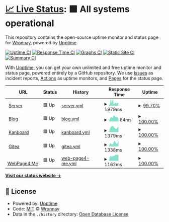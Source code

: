 # [📈 Live Status](https://status.wronnay.net): <!--live status--> **🟩 All systems operational**

This repository contains the open-source uptime monitor and status page for [Wronnay](http://wronnay.net/), powered by [Upptime](https://github.com/upptime/upptime).

[![Uptime CI](https://github.com/Wronnay/status/workflows/Uptime%20CI/badge.svg)](https://github.com/Wronnay/status/actions?query=workflow%3A%22Uptime+CI%22)
[![Response Time CI](https://github.com/Wronnay/status/workflows/Response%20Time%20CI/badge.svg)](https://github.com/Wronnay/status/actions?query=workflow%3A%22Response+Time+CI%22)
[![Graphs CI](https://github.com/Wronnay/status/workflows/Graphs%20CI/badge.svg)](https://github.com/Wronnay/status/actions?query=workflow%3A%22Graphs+CI%22)
[![Static Site CI](https://github.com/Wronnay/status/workflows/Static%20Site%20CI/badge.svg)](https://github.com/Wronnay/status/actions?query=workflow%3A%22Static+Site+CI%22)
[![Summary CI](https://github.com/Wronnay/status/workflows/Summary%20CI/badge.svg)](https://github.com/Wronnay/status/actions?query=workflow%3A%22Summary+CI%22)

With [Upptime](https://upptime.js.org), you can get your own unlimited and free uptime monitor and status page, powered entirely by a GitHub repository. We use [Issues](https://github.com/Wronnay/status/issues) as incident reports, [Actions](https://github.com/Wronnay/status/actions) as uptime monitors, and [Pages](https://status.wronnay.net) for the status page.

<!--start: status pages-->
<!-- This summary is generated by Upptime (https://github.com/upptime/upptime) -->
<!-- Do not edit this manually, your changes will be overwritten -->
<!-- prettier-ignore -->
| URL | Status | History | Response Time | Uptime |
| --- | ------ | ------- | ------------- | ------ |
| <img alt="" src="https://favicons.githubusercontent.com/s3.wronnay.net" height="13"> [Server](http://s3.wronnay.net) | 🟩 Up | [server.yml](https://github.com/Wronnay/status/commits/HEAD/history/server.yml) | <details><summary><img alt="Response time graph" src="./graphs/server/response-time-week.png" height="20"> 1979ms</summary><br><a href="https://status.wronnay.net/history/server"><img alt="Response time 1430" src="https://img.shields.io/endpoint?url=https%3A%2F%2Fraw.githubusercontent.com%2FWronnay%2Fstatus%2FHEAD%2Fapi%2Fserver%2Fresponse-time.json"></a><br><a href="https://status.wronnay.net/history/server"><img alt="24-hour response time 1091" src="https://img.shields.io/endpoint?url=https%3A%2F%2Fraw.githubusercontent.com%2FWronnay%2Fstatus%2FHEAD%2Fapi%2Fserver%2Fresponse-time-day.json"></a><br><a href="https://status.wronnay.net/history/server"><img alt="7-day response time 1979" src="https://img.shields.io/endpoint?url=https%3A%2F%2Fraw.githubusercontent.com%2FWronnay%2Fstatus%2FHEAD%2Fapi%2Fserver%2Fresponse-time-week.json"></a><br><a href="https://status.wronnay.net/history/server"><img alt="30-day response time 1863" src="https://img.shields.io/endpoint?url=https%3A%2F%2Fraw.githubusercontent.com%2FWronnay%2Fstatus%2FHEAD%2Fapi%2Fserver%2Fresponse-time-month.json"></a><br><a href="https://status.wronnay.net/history/server"><img alt="1-year response time 1430" src="https://img.shields.io/endpoint?url=https%3A%2F%2Fraw.githubusercontent.com%2FWronnay%2Fstatus%2FHEAD%2Fapi%2Fserver%2Fresponse-time-year.json"></a></details> | <details><summary><a href="https://status.wronnay.net/history/server">99.70%</a></summary><a href="https://status.wronnay.net/history/server"><img alt="All-time uptime 99.89%" src="https://img.shields.io/endpoint?url=https%3A%2F%2Fraw.githubusercontent.com%2FWronnay%2Fstatus%2FHEAD%2Fapi%2Fserver%2Fuptime.json"></a><br><a href="https://status.wronnay.net/history/server"><img alt="24-hour uptime 100.00%" src="https://img.shields.io/endpoint?url=https%3A%2F%2Fraw.githubusercontent.com%2FWronnay%2Fstatus%2FHEAD%2Fapi%2Fserver%2Fuptime-day.json"></a><br><a href="https://status.wronnay.net/history/server"><img alt="7-day uptime 99.70%" src="https://img.shields.io/endpoint?url=https%3A%2F%2Fraw.githubusercontent.com%2FWronnay%2Fstatus%2FHEAD%2Fapi%2Fserver%2Fuptime-week.json"></a><br><a href="https://status.wronnay.net/history/server"><img alt="30-day uptime 99.77%" src="https://img.shields.io/endpoint?url=https%3A%2F%2Fraw.githubusercontent.com%2FWronnay%2Fstatus%2FHEAD%2Fapi%2Fserver%2Fuptime-month.json"></a><br><a href="https://status.wronnay.net/history/server"><img alt="1-year uptime 99.89%" src="https://img.shields.io/endpoint?url=https%3A%2F%2Fraw.githubusercontent.com%2FWronnay%2Fstatus%2FHEAD%2Fapi%2Fserver%2Fuptime-year.json"></a></details>
| <img alt="" src="https://favicons.githubusercontent.com/blog.wronnay.net" height="13"> [Blog](https://blog.wronnay.net) | 🟩 Up | [blog.yml](https://github.com/Wronnay/status/commits/HEAD/history/blog.yml) | <details><summary><img alt="Response time graph" src="./graphs/blog/response-time-week.png" height="20"> 84ms</summary><br><a href="https://status.wronnay.net/history/blog"><img alt="Response time 264" src="https://img.shields.io/endpoint?url=https%3A%2F%2Fraw.githubusercontent.com%2FWronnay%2Fstatus%2FHEAD%2Fapi%2Fblog%2Fresponse-time.json"></a><br><a href="https://status.wronnay.net/history/blog"><img alt="24-hour response time 84" src="https://img.shields.io/endpoint?url=https%3A%2F%2Fraw.githubusercontent.com%2FWronnay%2Fstatus%2FHEAD%2Fapi%2Fblog%2Fresponse-time-day.json"></a><br><a href="https://status.wronnay.net/history/blog"><img alt="7-day response time 84" src="https://img.shields.io/endpoint?url=https%3A%2F%2Fraw.githubusercontent.com%2FWronnay%2Fstatus%2FHEAD%2Fapi%2Fblog%2Fresponse-time-week.json"></a><br><a href="https://status.wronnay.net/history/blog"><img alt="30-day response time 87" src="https://img.shields.io/endpoint?url=https%3A%2F%2Fraw.githubusercontent.com%2FWronnay%2Fstatus%2FHEAD%2Fapi%2Fblog%2Fresponse-time-month.json"></a><br><a href="https://status.wronnay.net/history/blog"><img alt="1-year response time 264" src="https://img.shields.io/endpoint?url=https%3A%2F%2Fraw.githubusercontent.com%2FWronnay%2Fstatus%2FHEAD%2Fapi%2Fblog%2Fresponse-time-year.json"></a></details> | <details><summary><a href="https://status.wronnay.net/history/blog">100.00%</a></summary><a href="https://status.wronnay.net/history/blog"><img alt="All-time uptime 99.96%" src="https://img.shields.io/endpoint?url=https%3A%2F%2Fraw.githubusercontent.com%2FWronnay%2Fstatus%2FHEAD%2Fapi%2Fblog%2Fuptime.json"></a><br><a href="https://status.wronnay.net/history/blog"><img alt="24-hour uptime 100.00%" src="https://img.shields.io/endpoint?url=https%3A%2F%2Fraw.githubusercontent.com%2FWronnay%2Fstatus%2FHEAD%2Fapi%2Fblog%2Fuptime-day.json"></a><br><a href="https://status.wronnay.net/history/blog"><img alt="7-day uptime 100.00%" src="https://img.shields.io/endpoint?url=https%3A%2F%2Fraw.githubusercontent.com%2FWronnay%2Fstatus%2FHEAD%2Fapi%2Fblog%2Fuptime-week.json"></a><br><a href="https://status.wronnay.net/history/blog"><img alt="30-day uptime 100.00%" src="https://img.shields.io/endpoint?url=https%3A%2F%2Fraw.githubusercontent.com%2FWronnay%2Fstatus%2FHEAD%2Fapi%2Fblog%2Fuptime-month.json"></a><br><a href="https://status.wronnay.net/history/blog"><img alt="1-year uptime 99.96%" src="https://img.shields.io/endpoint?url=https%3A%2F%2Fraw.githubusercontent.com%2FWronnay%2Fstatus%2FHEAD%2Fapi%2Fblog%2Fuptime-year.json"></a></details>
| <img alt="" src="https://favicons.githubusercontent.com/kb.wronnay.net" height="13"> [Kanboard](https://kb.wronnay.net) | 🟩 Up | [kanboard.yml](https://github.com/Wronnay/status/commits/HEAD/history/kanboard.yml) | <details><summary><img alt="Response time graph" src="./graphs/kanboard/response-time-week.png" height="20"> 1379ms</summary><br><a href="https://status.wronnay.net/history/kanboard"><img alt="Response time 1000" src="https://img.shields.io/endpoint?url=https%3A%2F%2Fraw.githubusercontent.com%2FWronnay%2Fstatus%2FHEAD%2Fapi%2Fkanboard%2Fresponse-time.json"></a><br><a href="https://status.wronnay.net/history/kanboard"><img alt="24-hour response time 3281" src="https://img.shields.io/endpoint?url=https%3A%2F%2Fraw.githubusercontent.com%2FWronnay%2Fstatus%2FHEAD%2Fapi%2Fkanboard%2Fresponse-time-day.json"></a><br><a href="https://status.wronnay.net/history/kanboard"><img alt="7-day response time 1379" src="https://img.shields.io/endpoint?url=https%3A%2F%2Fraw.githubusercontent.com%2FWronnay%2Fstatus%2FHEAD%2Fapi%2Fkanboard%2Fresponse-time-week.json"></a><br><a href="https://status.wronnay.net/history/kanboard"><img alt="30-day response time 1005" src="https://img.shields.io/endpoint?url=https%3A%2F%2Fraw.githubusercontent.com%2FWronnay%2Fstatus%2FHEAD%2Fapi%2Fkanboard%2Fresponse-time-month.json"></a><br><a href="https://status.wronnay.net/history/kanboard"><img alt="1-year response time 1000" src="https://img.shields.io/endpoint?url=https%3A%2F%2Fraw.githubusercontent.com%2FWronnay%2Fstatus%2FHEAD%2Fapi%2Fkanboard%2Fresponse-time-year.json"></a></details> | <details><summary><a href="https://status.wronnay.net/history/kanboard">100.00%</a></summary><a href="https://status.wronnay.net/history/kanboard"><img alt="All-time uptime 99.97%" src="https://img.shields.io/endpoint?url=https%3A%2F%2Fraw.githubusercontent.com%2FWronnay%2Fstatus%2FHEAD%2Fapi%2Fkanboard%2Fuptime.json"></a><br><a href="https://status.wronnay.net/history/kanboard"><img alt="24-hour uptime 100.00%" src="https://img.shields.io/endpoint?url=https%3A%2F%2Fraw.githubusercontent.com%2FWronnay%2Fstatus%2FHEAD%2Fapi%2Fkanboard%2Fuptime-day.json"></a><br><a href="https://status.wronnay.net/history/kanboard"><img alt="7-day uptime 100.00%" src="https://img.shields.io/endpoint?url=https%3A%2F%2Fraw.githubusercontent.com%2FWronnay%2Fstatus%2FHEAD%2Fapi%2Fkanboard%2Fuptime-week.json"></a><br><a href="https://status.wronnay.net/history/kanboard"><img alt="30-day uptime 100.00%" src="https://img.shields.io/endpoint?url=https%3A%2F%2Fraw.githubusercontent.com%2FWronnay%2Fstatus%2FHEAD%2Fapi%2Fkanboard%2Fuptime-month.json"></a><br><a href="https://status.wronnay.net/history/kanboard"><img alt="1-year uptime 99.97%" src="https://img.shields.io/endpoint?url=https%3A%2F%2Fraw.githubusercontent.com%2FWronnay%2Fstatus%2FHEAD%2Fapi%2Fkanboard%2Fuptime-year.json"></a></details>
| <img alt="" src="https://favicons.githubusercontent.com/git.kernel.fun" height="13"> [Gitea](https://git.kernel.fun/) | 🟩 Up | [gitea.yml](https://github.com/Wronnay/status/commits/HEAD/history/gitea.yml) | <details><summary><img alt="Response time graph" src="./graphs/gitea/response-time-week.png" height="20"> 1338ms</summary><br><a href="https://status.wronnay.net/history/gitea"><img alt="Response time 738" src="https://img.shields.io/endpoint?url=https%3A%2F%2Fraw.githubusercontent.com%2FWronnay%2Fstatus%2FHEAD%2Fapi%2Fgitea%2Fresponse-time.json"></a><br><a href="https://status.wronnay.net/history/gitea"><img alt="24-hour response time 5407" src="https://img.shields.io/endpoint?url=https%3A%2F%2Fraw.githubusercontent.com%2FWronnay%2Fstatus%2FHEAD%2Fapi%2Fgitea%2Fresponse-time-day.json"></a><br><a href="https://status.wronnay.net/history/gitea"><img alt="7-day response time 1338" src="https://img.shields.io/endpoint?url=https%3A%2F%2Fraw.githubusercontent.com%2FWronnay%2Fstatus%2FHEAD%2Fapi%2Fgitea%2Fresponse-time-week.json"></a><br><a href="https://status.wronnay.net/history/gitea"><img alt="30-day response time 861" src="https://img.shields.io/endpoint?url=https%3A%2F%2Fraw.githubusercontent.com%2FWronnay%2Fstatus%2FHEAD%2Fapi%2Fgitea%2Fresponse-time-month.json"></a><br><a href="https://status.wronnay.net/history/gitea"><img alt="1-year response time 738" src="https://img.shields.io/endpoint?url=https%3A%2F%2Fraw.githubusercontent.com%2FWronnay%2Fstatus%2FHEAD%2Fapi%2Fgitea%2Fresponse-time-year.json"></a></details> | <details><summary><a href="https://status.wronnay.net/history/gitea">100.00%</a></summary><a href="https://status.wronnay.net/history/gitea"><img alt="All-time uptime 99.85%" src="https://img.shields.io/endpoint?url=https%3A%2F%2Fraw.githubusercontent.com%2FWronnay%2Fstatus%2FHEAD%2Fapi%2Fgitea%2Fuptime.json"></a><br><a href="https://status.wronnay.net/history/gitea"><img alt="24-hour uptime 100.00%" src="https://img.shields.io/endpoint?url=https%3A%2F%2Fraw.githubusercontent.com%2FWronnay%2Fstatus%2FHEAD%2Fapi%2Fgitea%2Fuptime-day.json"></a><br><a href="https://status.wronnay.net/history/gitea"><img alt="7-day uptime 100.00%" src="https://img.shields.io/endpoint?url=https%3A%2F%2Fraw.githubusercontent.com%2FWronnay%2Fstatus%2FHEAD%2Fapi%2Fgitea%2Fuptime-week.json"></a><br><a href="https://status.wronnay.net/history/gitea"><img alt="30-day uptime 100.00%" src="https://img.shields.io/endpoint?url=https%3A%2F%2Fraw.githubusercontent.com%2FWronnay%2Fstatus%2FHEAD%2Fapi%2Fgitea%2Fuptime-month.json"></a><br><a href="https://status.wronnay.net/history/gitea"><img alt="1-year uptime 99.85%" src="https://img.shields.io/endpoint?url=https%3A%2F%2Fraw.githubusercontent.com%2FWronnay%2Fstatus%2FHEAD%2Fapi%2Fgitea%2Fuptime-year.json"></a></details>
| <img alt="" src="https://favicons.githubusercontent.com/webpage4.me" height="13"> [WebPage4.Me](https://webpage4.me) | 🟩 Up | [web-page4-me.yml](https://github.com/Wronnay/status/commits/HEAD/history/web-page4-me.yml) | <details><summary><img alt="Response time graph" src="./graphs/web-page4-me/response-time-week.png" height="20"> 1162ms</summary><br><a href="https://status.wronnay.net/history/web-page4-me"><img alt="Response time 1135" src="https://img.shields.io/endpoint?url=https%3A%2F%2Fraw.githubusercontent.com%2FWronnay%2Fstatus%2FHEAD%2Fapi%2Fweb-page4-me%2Fresponse-time.json"></a><br><a href="https://status.wronnay.net/history/web-page4-me"><img alt="24-hour response time 1110" src="https://img.shields.io/endpoint?url=https%3A%2F%2Fraw.githubusercontent.com%2FWronnay%2Fstatus%2FHEAD%2Fapi%2Fweb-page4-me%2Fresponse-time-day.json"></a><br><a href="https://status.wronnay.net/history/web-page4-me"><img alt="7-day response time 1162" src="https://img.shields.io/endpoint?url=https%3A%2F%2Fraw.githubusercontent.com%2FWronnay%2Fstatus%2FHEAD%2Fapi%2Fweb-page4-me%2Fresponse-time-week.json"></a><br><a href="https://status.wronnay.net/history/web-page4-me"><img alt="30-day response time 1238" src="https://img.shields.io/endpoint?url=https%3A%2F%2Fraw.githubusercontent.com%2FWronnay%2Fstatus%2FHEAD%2Fapi%2Fweb-page4-me%2Fresponse-time-month.json"></a><br><a href="https://status.wronnay.net/history/web-page4-me"><img alt="1-year response time 1135" src="https://img.shields.io/endpoint?url=https%3A%2F%2Fraw.githubusercontent.com%2FWronnay%2Fstatus%2FHEAD%2Fapi%2Fweb-page4-me%2Fresponse-time-year.json"></a></details> | <details><summary><a href="https://status.wronnay.net/history/web-page4-me">100.00%</a></summary><a href="https://status.wronnay.net/history/web-page4-me"><img alt="All-time uptime 99.99%" src="https://img.shields.io/endpoint?url=https%3A%2F%2Fraw.githubusercontent.com%2FWronnay%2Fstatus%2FHEAD%2Fapi%2Fweb-page4-me%2Fuptime.json"></a><br><a href="https://status.wronnay.net/history/web-page4-me"><img alt="24-hour uptime 100.00%" src="https://img.shields.io/endpoint?url=https%3A%2F%2Fraw.githubusercontent.com%2FWronnay%2Fstatus%2FHEAD%2Fapi%2Fweb-page4-me%2Fuptime-day.json"></a><br><a href="https://status.wronnay.net/history/web-page4-me"><img alt="7-day uptime 100.00%" src="https://img.shields.io/endpoint?url=https%3A%2F%2Fraw.githubusercontent.com%2FWronnay%2Fstatus%2FHEAD%2Fapi%2Fweb-page4-me%2Fuptime-week.json"></a><br><a href="https://status.wronnay.net/history/web-page4-me"><img alt="30-day uptime 100.00%" src="https://img.shields.io/endpoint?url=https%3A%2F%2Fraw.githubusercontent.com%2FWronnay%2Fstatus%2FHEAD%2Fapi%2Fweb-page4-me%2Fuptime-month.json"></a><br><a href="https://status.wronnay.net/history/web-page4-me"><img alt="1-year uptime 99.99%" src="https://img.shields.io/endpoint?url=https%3A%2F%2Fraw.githubusercontent.com%2FWronnay%2Fstatus%2FHEAD%2Fapi%2Fweb-page4-me%2Fuptime-year.json"></a></details>

<!--end: status pages-->

[**Visit our status website →**](https://status.wronnay.net)

## 📄 License

- Powered by: [Upptime](https://github.com/upptime/upptime)
- Code: [MIT](./LICENSE) © [Wronnay](http://wronnay.net/)
- Data in the `./history` directory: [Open Database License](https://opendatacommons.org/licenses/odbl/1-0/)
